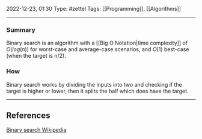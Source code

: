 2022-12-23, 01:30
Type: #zettel 
Tags: [[Programming]], [[Algorithms]]

---

### Summary

Binary search is an algorithm with a [[Big O Notation|time complexity]] of $O(log(n))$ for worst-case and average-case scenarios, and $O(1)$ best-case (when the target is n/2).

### How

Binary search works by dividing the inputs into two and checking if the target is higher or lower, then it splits the half which does have the target.

---

## References

[Binary search Wikipedia](https://en.wikipedia.org/wiki/Binary_search_algorithm)